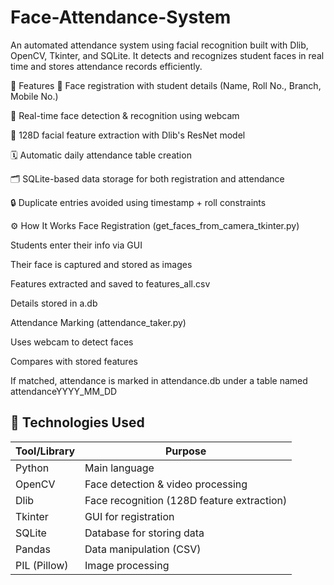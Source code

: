 # Face-Attendance-System
An automated attendance system using facial recognition built with Dlib, OpenCV, Tkinter, and SQLite. It detects and recognizes student faces in real time and stores attendance records efficiently.

🚀 Features
👤 Face registration with student details (Name, Roll No., Branch, Mobile No.)

🎥 Real-time face detection & recognition using webcam

🧠 128D facial feature extraction with Dlib's ResNet model

🗓️ Automatic daily attendance table creation

🗂️ SQLite-based data storage for both registration and attendance

🔒 Duplicate entries avoided using timestamp + roll constraints

⚙️ How It Works
Face Registration (get_faces_from_camera_tkinter.py)

Students enter their info via GUI

Their face is captured and stored as images

Features extracted and saved to features_all.csv

Details stored in a.db

Attendance Marking (attendance_taker.py)

Uses webcam to detect faces

Compares with stored features

If matched, attendance is marked in attendance.db under a table named attendanceYYYY_MM_DD


## 🧰 Technologies Used

| Tool/Library | Purpose |
|--------------|---------|
| Python       | Main language |
| OpenCV       | Face detection & video processing |
| Dlib         | Face recognition (128D feature extraction) |
| Tkinter      | GUI for registration |
| SQLite       | Database for storing data |
| Pandas       | Data manipulation (CSV) |
| PIL (Pillow) | Image processing |



